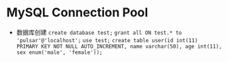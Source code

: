 # MySQL Connection Pool

* 数据库创建
  `create database test;`
  `grant all ON test.* to 'pulsar'@'localhost';`
  `use test;`
  `create table user(id int(11) PRIMARY KEY NOT NULL AUTO_INCREMENT, name varchar(50), age int(11), sex enum('male', 'female'));`